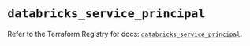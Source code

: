 # `databricks_service_principal`

Refer to the Terraform Registry for docs: [`databricks_service_principal`](https://registry.terraform.io/providers/databricks/databricks/1.79.1/docs/resources/service_principal).
